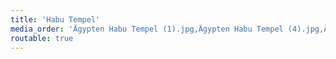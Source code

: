 ```yaml
---
title: 'Habu Tempel'
media_order: 'Ägypten Habu Tempel (1).jpg,Ägypten Habu Tempel (4).jpg,Ägypten Habu Tempel (5).jpg,Ägypten Habu Tempel (6).jpg,Ägypten Habu Tempel (7).jpg,Ägypten Habu Tempel (8).jpg,Ägypten Habu Tempel (9).jpg,Ägypten Habu Tempel (10).jpg,Ägypten Habu Tempel (11).jpg'
routable: true
---
```


